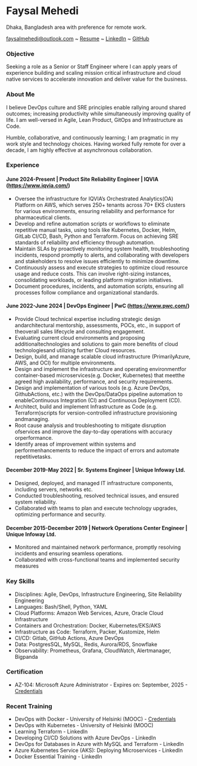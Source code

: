 # Faysal Mehedi

Dhaka, Bangladesh area with preference for remote work.

[faysalmehedi@outlook.com](mailto:faysalmehedi@outlook.com) ~ [Resume](https://github.com/faysalmehedi/resume/blob/main/faysal_mehedi_resume.pdf) ~ [LinkedIn](https://www.linkedin.com/in/faysalmehedi/) ~ [GitHub](https://github.com/faysalmehedi/)

### Objective

Seeking a role as a Senior or Staff Engineer where I can apply years of experience building and scaling mission critical infrastructure and cloud native services to accelerate innovation and deliver value for the business.

### About Me

I believe DevOps culture and SRE principles enable rallying around shared outcomes; increasing productivity while simultaneously improving quality of life. I am well-versed in Agile, Lean Product, GitOps and Infrastructure as Code.

Humble, collaborative, and continuously learning; I am pragmatic in my work style and technology choices. Having worked fully remote for over a decade, I am highly effective at asynchronous collaboration.

### Experience

#### June 2024-Present | Product Site Reliability Engineer | IQVIA (https://www.iqvia.com/)

- Oversee the infrastructure for IQVIA’s Orchestrated Analytics(OA) Platform on AWS, which serves 250+ tenants across 70+ EKS clusters for various environments, ensuring reliability and performance for pharmaceutical clients.
- Develop and refine automation scripts or workflows to eliminate repetitive manual tasks, using tools like Kubernetes, Docker, Helm, GitLab CI/CD, Bash, Python and Terraform. Focus on achieving SRE standards of reliability and efficiency through automation.
- Maintain SLAs by proactively monitoring system health, troubleshooting incidents, respond promptly to alerts, and collaborating with developers and stakeholders to resolve issues efficiently to minimize downtime.
- Continuously assess and execute strategies to optimize cloud resource usage and reduce costs. This can involve right-sizing instances, consolidating workloads, or leading platform migration initiatives.
- Document procedures, incidents, and automation scripts, ensuring all processes follow compliance and organizational standards.

#### June 2022-June 2024 | DevOps Engineer | PwC (https://www.pwc.com/)

- Provide Cloud technical expertise including strategic design andarchitectural mentorship, assessments, POCs, etc., in support of theoverall sales lifecycle and consulting engagement.
- Evaluating current cloud environments and proposing additionaltechnologies and solutions to gain more benefits of cloud technologiesand utilizing further Cloud resources.
- Design, build, and manage scalable cloud infrastructure (PrimarilyAzure, AWS, and OCI) for multiple environments.
- Design and implement the infrastructure and operating environmentfor container-based microservices(e.g. Docker, Kubernetes) that meetthe agreed high availability, performance, and security requirements.
- Design and implementation of various tools (e.g. Azure DevOps, GithubActions, etc.) with the DevOps/DataOps pipeline automation to enableContinuous Integration (CI) and Continuous Deployment (CD).
- Architect, build and implement Infrastructure as Code (e.g. Terraform)scripts for version-controlled infrastructure provisioning andmanaging.
- Root cause analysis and troubleshooting to mitigate disruption ofservices and improve the day-to-day operations with accuracy orperformance.
- Identify areas of improvement within systems and performenhancements to reduce the impact of errors and automate repetitivetasks.

#### December 2019-May 2022 | Sr. Systems Engineer | Unique Infoway Ltd.

- Designed, deployed, and managed IT infrastructure components, including servers, networks etc. 
- Conducted troubleshooting, resolved technical issues, and ensured system reliability. 
- Collaborated with teams to plan and execute technology upgrades, optimizing performance and security.

#### December 2015-December 2019 | Network Operations Center Engineer | Unique Infoway Ltd.

- Monitored and maintained network performance, promptly resolving incidents and ensuring seamless operations. 
- Collaborated with cross-functional teams and implemented security measures


### Key Skills

- Disciplines: Agile, DevOps, Infrastructure Engineering, Site Reliability Engineering
- Languages: Bash/Shell, Python, YAML
- Cloud Platforms: Amazon Web Services, Azure, Oracle Cloud Infrastructure
- Containers and Orchestration: Docker, Kubernetes/EKS/AKS
- Infrastructure as Code: Terraform, Packer, Kustomize, Helm
- CI/CD: Gitlab, GitHub Actions, Azure DevOps
- Data: PostgresSQL, MySQL, Redis, Aurora/RDS, Snowflake
- Observability: Prometheus, Grafana, CloudWatch, Alertmanager, Bigpanda

### Certification

- AZ-104: Microsoft Azure Administrator - Expires on: September, 2025 - [Credentials](https://learn.microsoft.com/en-us/users/faysalmehedi/credentials/4accf17baba2c71a)

### Recent Training

- DevOps with Docker - University of Helsinki (MOOC) - [Credentials](https://studies.cs.helsinki.fi/stats/api/certificate/docker2021/en/769be2597f33793a3ad39cd4a2a76329)
- DevOps with Kubernetes - University of Helsinki (MOOC)
- Learning Terraform - LinkedIn
- Developing CI/CD Solutions with Azure DevOps - LinkedIn
- DevOps for Databases in Azure with MySQL and Terraform - LinkedIn
- Azure Kubernetes Service (AKS): Deploying Microservices - LinkedIn
- Docker Essential Training - LinkedIn
